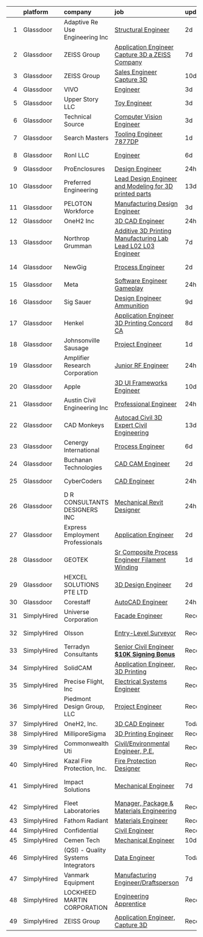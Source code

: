 

|    | platform    | company                             | job                                                                                                                                                                                                                                                                                                                                                                                                                                                                                                                                                                                                                                                                                                                                                                                                                                                                                                                                                                                                                                                                                                                                                                                                                                                                                                                                                                                                                                                              | update_time   | location                  |
|---:|:------------|:------------------------------------|:-----------------------------------------------------------------------------------------------------------------------------------------------------------------------------------------------------------------------------------------------------------------------------------------------------------------------------------------------------------------------------------------------------------------------------------------------------------------------------------------------------------------------------------------------------------------------------------------------------------------------------------------------------------------------------------------------------------------------------------------------------------------------------------------------------------------------------------------------------------------------------------------------------------------------------------------------------------------------------------------------------------------------------------------------------------------------------------------------------------------------------------------------------------------------------------------------------------------------------------------------------------------------------------------------------------------------------------------------------------------------------------------------------------------------------------------------------------------|:--------------|:--------------------------|
|  1 | Glassdoor   | Adaptive Re Use Engineering  Inc    | [Structural Engineer](https://www.glassdoor.com/partner/jobListing.htm?pos=112&ao=1110586&s=58&guid=00000182d900a832a1c5b60b1ea23390&src=GD_JOB_AD&t=SR&vt=w&ea=1&cs=1_c88fd5bd&cb=1661498075566&jobListingId=1008089325376&cpc=3FC978A59470AFF6&jrtk=3-0-1gbcg1a36kblr801-1gbcg1a3iitkl800-a3b370e831462e65--6NYlbfkN0BMlxr6kkowbAczAqK7OEl1khc1vz-CzSxhExeglRnzJMu3jBZBEAC1QU1lgjEiojy3GyTgVEuYeQhtx6oQtlRVd3DqKGy_r09C9QYr8PBIk_nJA4qC1grGHs2r2zUJOvZwYR4IDbEMldSz68-dZqWBACSwjePxT66rL3ePyybJLXxL7Xdn4__d1WNZednt2zxEOTxFCcgmuMbBePf58D4H9xrs1mcdfKd3SB0XvViu552MPN8kPbFMcom3FmrP58fPkOa2S04EhPV_6NlD165ho5_fgPVGHRP0yGRe0NPOvaPkmRWDLkMy7vKvfH1rdmKmFLgUsBdMND0mu5pYEcwV43CLsWPsY5ID8BcqHQgvdAx3LobQI2_MlhCkouOjBA2rPX7QJ4vUUE2ljBSpJF9whybclPaeKJnsnKLClsiRoQ5Jp7VGsAYx8ulIIecMYItVN0aT2K91bUVHlb-VGpfz4Oo8qh-XTv6U_6VCExz1inrtE3OBvhw5buNjFYPGVU9s7zypSviF_Q%3D%3D)                                                                                                                                                                                                                                                                                                                                                                                                                                                                                                                                                                                       | 2d            | Sacramento, CA            |
|  2 | Glassdoor   | ZEISS Group                         | [Application Engineer  Capture 3D  a ZEISS Company](https://www.glassdoor.com/partner/jobListing.htm?pos=117&ao=1110586&s=58&guid=00000182d900a832a1c5b60b1ea23390&src=GD_JOB_AD&t=SR&vt=w&cs=1_432bc464&cb=1661498075567&jobListingId=1008079122129&cpc=8795CF9063CD573D&jrtk=3-0-1gbcg1a36kblr801-1gbcg1a3iitkl800-ca43f4a9a4346213--6NYlbfkN0APGjrfuLgE7GmOqvlNb-vrbT_Hjdj5DhKxRQaYk8SXBnmOwZaoUr917AJKcF3O52t_TCJOSgFLRMDnOV_KOMGPUoTz6vhXW8FCmW0H5rwNqldcaiWMuRqiVdXAGlSpamJ7jFMIYLVL8nhW3ptFc7jpLeYFRqX_h0BCXdvqMobKbiA8vgfCp2PFcMkE2E-u_ZE1E3B9foWjcxosM3Kdl-up0uJKjWsxi2XphmgCDDlZkJq3WfP6fpEYMshBDRLqm4F2T8E1ybSxySsPkKFcGmAAi9o1CTo8WGTjocAcUIPUWdC_vKf2ZybNeDaFTf5Z-i1MIGhbAAGnFzk2Ch-Tpl7nPerdRhoqRRZ1cAiZqDrK7UPdaSf_Z4MK3B6YGZ5ND0d53o2VLTTQks6aA5vwfp7D3-2Osedm0l_nCfrjGgMzhtTO1IOPRtYdu_Wxy_McpOCUToNbdZ7L9iDilx7XwIb0kdhLlZ4t6Gn0mOXSr95M8R8c-BEdsJlMkuoMNmQ5nPfej2qEfrVRWQ299GvE6LOjstxoP7tJtW-BypnQGVZb2pjOkEtI5IIAWIRanzVHVFV8mM7GANVCgoyKygLj5cXsfcxKmQWff_ADdCXdxsr34iXcDAM0pAmC-Jui9YATjGX2P77ZI9Aa76rsEJ1MZ2GvWmDHl1h0fcpLNMg5g9MtAA%3D%3D)                                                                                                                                                                                                                                                                                                                                                                                              | 7d            | Washington State          |
|  3 | Glassdoor   | ZEISS Group                         | [Sales Engineer  Capture 3D](https://www.glassdoor.com/partner/jobListing.htm?pos=121&ao=1110586&s=58&guid=00000182d900a832a1c5b60b1ea23390&src=GD_JOB_AD&t=SR&vt=w&cs=1_a6530d46&cb=1661498075568&jobListingId=1008072225915&cpc=9908D8D4413DBB8A&jrtk=3-0-1gbcg1a36kblr801-1gbcg1a3iitkl800-779b7f099bff8094--6NYlbfkN0APGjrfuLgE7GmOqvlNb-vrbT_Hjdj5DhKxRQaYk8SXBnmOwZaoUr917AJKcF3O52uWrXQgTSbrQDq1KBEmknIRGWIISe7kk4P_2P3BNWOElEeReM4WbMI_AfjcfOvnrpX_QCCmVXh5iLkwprkLHYu9MPmjCrf0FwUkUD-w08VQ0ty6Uk8QSWN5Khs0fCV5gagY9yFCFOGRhodywgke70eL6wFiY1rEpwAcg7bDqOP3AtdpsSSe2LQyJd-cyLpX9iBlLu7uaTKgmNbR0V01v0gedtnDke2vQ9wGXRPVR54ihbeVM2Bx78c7ofl5CMdG7O5ASEdQ5CWjyIaGks0-kHd76HzSmO6CLShnqCDYlN1E6bPdkYVjK975BGMRNHTmQNfgXaWXQbpzuOo_3jkL4sr5G-hZxv05LnvYqAsj_8p4n1rmKEXBnk5dZMO7-IwiZwS_cOwWE2gwBdE23Jz6QZrUgdbWRJjIryjJcSzc15P1HhiXs356Z3CuHH5YX2FmypK_cHMJNE1hd6o1ogvjJQ2zmAktRYCRvPF98jV77LaSLD11COx3DLI6x89XaI4j4ph9ZBmxdf3AcxIwed2gqPj8pLbX4RyobPNPRWmKZKuyjmVey-FVm0n45CAKIuNocp5vBStQ0_Cb0A%3D%3D)                                                                                                                                                                                                                                                                                                                                                                                                                                                     | 10d           | Temple, TX                |
|  4 | Glassdoor   | VIVO                                | [Engineer](https://www.glassdoor.com/partner/jobListing.htm?pos=103&ao=1110586&s=58&guid=00000182d900a832a1c5b60b1ea23390&src=GD_JOB_AD&t=SR&vt=w&ea=1&cs=1_3389e1b8&cb=1661498075565&jobListingId=1008085911618&cpc=00235CAE78D32E23&jrtk=3-0-1gbcg1a36kblr801-1gbcg1a3iitkl800-c7215dc16cfc33e5--6NYlbfkN0AiZWmRzilFqfRcYw3xyS8GBX2FwNtIPeoIpj26BiedIJqXcI7CdyKFu_aW3hzxuzH8plzAzh3JSt0gIgh8zXT9ugxcx0vm90ELTspjkdJTRPJzMWlNt38iPs7M7u6RfBvK2qFSMCJ7GCHwTvKDaD4fMOcFjWN8pJYVKnGNWc3iH3rsxaJ9py6l7vwUUaqvjkhaKwy6zjZXV3zLLu04ezRvHPVZETGP_64wznpYSVHrjh-DqbfQXcFEoKNq3NVm5D6lGpWm5-Kt6VVo8F6PaAFV2ZyduRcCnEn-ztYiK-6m-RZKoAnmou5wJhuOzi1MecHs8NWHUFMyaUQ3z_er5DWmhP4Z02geZOGo1Ie2hD2bASEpwxrH1DSQUXnyNdc_JVpnLrCUN9yJl6Of8a0t8Ao26H-i58xAn5HGvdhfEaQMTDqGT9WT54nizXoaPf1Dtchb9tEoeO_XDc4mmEb2vNZhCbsM4yCeZiMaAO8LzKol58Prd35vVra_xPa6RArR9gBTC7MySFnpkQ%3D%3D)                                                                                                                                                                                                                                                                                                                                                                                                                                                                                                                                                                                                  | 3d            | Goodfield, IL             |
|  5 | Glassdoor   | Upper Story LLC                     | [Toy Engineer](https://www.glassdoor.com/partner/jobListing.htm?pos=104&ao=1110586&s=58&guid=00000182d900a832a1c5b60b1ea23390&src=GD_JOB_AD&t=SR&vt=w&ea=1&cs=1_d1675e89&cb=1661498075565&jobListingId=1008086430450&cpc=4977265379716ABD&jrtk=3-0-1gbcg1a36kblr801-1gbcg1a3iitkl800-8e9045b98a7d6afb--6NYlbfkN0DLWr0FuvwmpNY589ecXM0wpB-l41nBtAe9mv-PvJGiqY2XXdCE470s5oT471kra1F-IId2gStq8Ta3dXniIOWV8G08l8ifhpdDZ7yC8TGkrhfI1wTq7P50d34ad-YCvxhdS9RGyJBus14zR4NTzFJfBccDthpAVm-KkcFRqgtVrnho4i9k_wndR94p6TjUWUkXc_g4GcuwPWcunyXeISpY5N2clOoX8B-lnvRebL5yZFtthBVKV39HuI-8rub8YALWuKgCMDXdGXEm_b7j09qmgngGwtDCvw0VdREL9w8NnCojxYVeXuNW7-z8Z3oPD17tCLVsr5zkTufMcj_5tHYgpPODXbYWCpYaWlY5Ls_Ur1QAHB8svb_BhBQZc1Gp5G2FZEMQLOuLTKv35OGlfhxVoCxfmuO4vIXsGW6-N0BqHayUmkTHcvGosOXPU4XBXQnATKNTe5vGfAWIRInKvmy_z2kFZT6rXvPQ21gVuNkrmlXCqXs44wVP)                                                                                                                                                                                                                                                                                                                                                                                                                                                                                                                                                                                                                          | 3d            | Saint Paul, MN            |
|  6 | Glassdoor   | Technical Source                    | [Computer Vision Engineer](https://www.glassdoor.com/partner/jobListing.htm?pos=123&ao=1110586&s=58&guid=00000182d900a832a1c5b60b1ea23390&src=GD_JOB_AD&t=SR&vt=w&ea=1&cs=1_320f292b&cb=1661498075568&jobListingId=1008085833422&cpc=FAE5E775D180B2FB&jrtk=3-0-1gbcg1a36kblr801-1gbcg1a3iitkl800-91c8697f465271a4--6NYlbfkN0BVHAVbyk02xtdsekdlTrE-4sTi7dv4b3jkPrZBtDRpMmX6F-ebl-7PLX6xGoiR0jgKRJ5HX6zdy3Xj90GVRnpDwdExJdtvYxPohn4BtSrmMjP3lgVr-tNIqPkyteLcQc0LVDIrkbto_orHky_uKGNFjPucGDwXHJZVMptuR6BIIDw1qVaBbG9dGFX689U-B2aEpikmbQgc58kPLH8kzEjWwzrO7VBySOWQcCKatBhAz-TDE79IGuxmI-Q23nL8Mfz58lQW-eusnDhPKGpT2LwpWVQs0m_uj6Z4bkPC8oFw_wOFPxbGe2IfGm2uDnLqyYpRFEAWbS9v_2RoflyXCvEemJKK-xZ4K2y6cItqR1-w3DdU3ubLea13i6bXdGYOfm3F90siMRJ0PmAd1AqVeu7BF3xmuyPAukjfjfhVa7dO3FdoMgYVdc7y5w1m847_w24ik1xcMtwYDzedNhN79oI5MNI3SBZqvcfmabtzvEb4TURrJ5f8ZucLEoSjE2jZGgwqHDkCMn8d2Qsj7S4vzodt)                                                                                                                                                                                                                                                                                                                                                                                                                                                                                                                                                                              | 3d            | Remote                    |
|  7 | Glassdoor   | Search Masters                      | [Tooling Engineer   7877DP ](https://www.glassdoor.com/partner/jobListing.htm?pos=126&ao=1110586&s=58&guid=00000182d900a832a1c5b60b1ea23390&src=GD_JOB_AD&t=SR&vt=w&ea=1&cs=1_41c0840e&cb=1661498075568&jobListingId=1008091065203&cpc=451933188B21919D&jrtk=3-0-1gbcg1a36kblr801-1gbcg1a3iitkl800-4bf55a565583891a--6NYlbfkN0AvxHeaA6nspvrPOE47UTIj4kqjDkBvVqZQ2TNEXxHJW8fvLM2Fvp4zfDcuwTIG1s6K8Q22Zmbxx3UjS9hDok2vl45ea9-fIpOa0tIMYvKLn6YgVhIMfv2rfXjkvFfZGALYzNolP3IB6qv4L9iB4e0Qm1Idd_dXkJHVoGsO3CYW52KDd6hKjJ1F1eEtqcGfzOUK_COQlRQuGXXL3t2xmBDYHaHlHmSscAQeoV1brAO0NIcd2pmZ7lqgTClCbunYwBRW60oFpTF7i-dcDk_JbW10cu0VRikxic_ZaEtBqzO4OuJYPgITZjibfsfFvrt3Svvdv70oRqG1pmGEmxECmwy3kz5KCgWHFs8ZZU3QRsYF-8irv3G-KttxJs8G3uElWVK15TY4HyrwM-nIKtBJ8In2vmxOkN_dokPsLMFv2il2nB79vmYM2vVqNOIXRLFiAQVAknK6UP4wnAA9gx_vy18zGlOA7ajJCAnjfLYqsuoFMDlbkrvW_hYoftIwoh2TX_ksw6BHpDuOsHXwVRfKhx9s)                                                                                                                                                                                                                                                                                                                                                                                                                                                                                                                                                                            | 1d            | New London, CT            |
|  8 | Glassdoor   | RonI LLC                            | [Engineer](https://www.glassdoor.com/partner/jobListing.htm?pos=106&ao=1110586&s=58&guid=00000182d900a832a1c5b60b1ea23390&src=GD_JOB_AD&t=SR&vt=w&ea=1&cs=1_1945a5e8&cb=1661498075565&jobListingId=1008080991590&cpc=8A54A1F981347279&jrtk=3-0-1gbcg1a36kblr801-1gbcg1a3iitkl800-96e60685ad313a38--6NYlbfkN0Dx3r3E47sSe5bB3PIy1uzBZvlB7xy2NhfhZMlxQTsxrB8uLyVvmRNwv4kI9dSK_jZRhyuJ7zO9nU6pKMup8MAJILG03LWFVTb8SFHhzYN99eyfIQw7jgpgvbDVwg3EQdN23oTptbPzjSX_eHDiPJT94Yju8nnefmCubJ3nERH8IpIAoBe2GwyOvaDqtCgz5_T3HxRYi3sNmAVTPnYQmCn7J2QtCUj5TuRiJZNvuMDEm8se3cvWc1682fa-cZpWqbeewEmAOS9Izt5sTPrRMEjdsQZ79C3iNiFOlM5UG3U40c4EgWv9vck5vUP_enqVq1I6fFDwrVYxVpJuKd6IqJT8pPNjBFYJO-GcCH34-XYy9DXHyU-koOCUMuHa-H654ATIMyGJowUuB0JGTXLyh6_DVMWVmTjh6vupD-g5v74iWTYdjqq3JPselfHUQ5yVwp25bcqu3RlYqjjMoaxlv5t80SRWpvUYKaVFQDM3WYMhvwuUm-eL26Do)                                                                                                                                                                                                                                                                                                                                                                                                                                                                                                                                                                                                                              | 6d            | Charlotte, NC             |
|  9 | Glassdoor   | ProEnclosures                       | [Design Engineer](https://www.glassdoor.com/partner/jobListing.htm?pos=111&ao=1110586&s=58&guid=00000182d900a832a1c5b60b1ea23390&src=GD_JOB_AD&t=SR&vt=w&ea=1&cs=1_b4e9277d&cb=1661498075566&jobListingId=1008094083113&cpc=967BF0C4231BAF98&jrtk=3-0-1gbcg1a36kblr801-1gbcg1a3iitkl800-7e5de4819f7ed304--6NYlbfkN0CHpSnjIPxMtekS58WZl5Olhjo2iWL5RjE_Boe0ccr3FtkVqT9ttgfNGy_nVZ5cnEjW8AT48G7StvvCwVay11AUfSTSZxPfBVRLk9Bt1cJDEdCEdp9SKPTo8mIGL-mn8XWbAbUS3PIrZjh6swWuLIcgupLl_711ZJlTppCHXwFSS4S7s_WdQFHj2MIASpCdbJRg7u2P2doTT59hPhZaDxhzXt4hrMbRgP9OMpvD9zNrKefixhoS3ivskDgA2uKwY0goPZ3fsdK_rPIwcuObd0JTg1DP52E6KoAFicAFCLE1ye11zWu4HB91mxN-1J_4pEnY2OSofhKH9oLzmn95ZufJQPQ-ghC9fH2EHRFJoF784tVo6U77uYvkb6bRtvsee-lIsXjlOOleT11bGph1FacvsUpw8hNO4ar1AmMEMlLOTFZ6xkmjD8m2DRCVmpAJ90Now6ogXVs4X9W49MbErkxrwOkKcSiNLqEPfaXkpBe8t-Q_8NgVdKUgDM-H3iLS0lDUCfjieSoCAA%3D%3D)                                                                                                                                                                                                                                                                                                                                                                                                                                                                                                                                                                                           | 24h           | Milton, KY                |
| 10 | Glassdoor   | Preferred Engineering               | [Lead Design Engineer and Modeling for 3D printed parts](https://www.glassdoor.com/partner/jobListing.htm?pos=101&ao=1110586&s=58&guid=00000182d900a832a1c5b60b1ea23390&src=GD_JOB_AD&t=SR&vt=w&ea=1&cs=1_150b2106&cb=1661498075564&jobListingId=1008068856741&cpc=E60B6D5D22ACA95E&jrtk=3-0-1gbcg1a36kblr801-1gbcg1a3iitkl800-f329d242def1f53e--6NYlbfkN0D_KRozbKJx95I3LRYgbj09bqBDFeyQG4s8tCOB31p2DIWMu5M2INXiCTKHU_n_5P1PSkyFWjBR3vVVz2RA7MsxyicmVSl72WI87uglM6kDeRmMHKAKYGQdQgPNSYkGiqNtr6xll8WzyxsE1S9GrPtAnKoWNZoYgNSaauATkb9E_uVY5_yq4aX4aTjRKcqYRKSd7aai0ct8gBnvjQoYW9CfBKlkSBAV3hZmftVDAfq46n3eHl6qVhzuQngS3SY6iS7uTi2YeSMFjXup0rKOgKSG74xcx685dT4HCKUyZH0E95MHZWPgjE3_3ZnOQvlI7eQy1AO7jJswZ4L13cCwoRiVYJVE0YHXPHmQtg8dVDLrQ4YkIncyzTS1eDt8KWjsX2efwFiVxoKV49tLJlxqk03_uikSiIX3GKks9mMp5Cei4HQbE6oIjVNWaVMieSSqnApM98uO7H7eyOdUoxux0IFbEUN0tYqowTWE1N-WdTvyz3tseeLVXbeiz8fUt5X79pUvLZMmc0DdlhkhjKq4Ya4588ljxmEj5OkvZ82lQPOSAw%3D%3D)                                                                                                                                                                                                                                                                                                                                                                                                                                                                                                                    | 13d           | Rochester, MI             |
| 11 | Glassdoor   | PELOTON Workforce                   | [Manufacturing Design Engineer](https://www.glassdoor.com/partner/jobListing.htm?pos=129&ao=1110586&s=58&guid=00000182d900a832a1c5b60b1ea23390&src=GD_JOB_AD&t=SR&vt=w&ea=1&cs=1_4e82f74f&cb=1661498075569&jobListingId=1008086488886&cpc=9908D8D4413DBB8A&jrtk=3-0-1gbcg1a36kblr801-1gbcg1a3iitkl800-44756ac2ba2f6719--6NYlbfkN0AdWnja-Uld3Izm4tf4OsxXmmutLYzWN2M4ZUufofllIUhnZU5pbD8byS9Sil6BJM3c7joL5jPLTYpPeYylh6KDn2qXE8mG93_sBHF46sijgdzdIl6oD1oxi2SYkWgPBD46muWTfuFw4qKtQ3B42GJHn9wPSSAawmbGDq7n73XTYkoMsHSKp0E7P6bD8HGZud8Mpy3lxOEpsrSZM8R5eLczaTlZaHXhkAT8uL6jnAUQ29Ology_d6mFodLVIua8IMiApqOzMqh4LUrnOvmSp19F8ebshZKfahs1wotpqEPBvp2PAwnX4RSZyQhjtzhamwW6aqFAB0vxGuEj_Ps2wPDaBYsId6UtjC6a_4B5i-xZgO8k7nfWUCfdFIVFqnfZCSb8hW4rD1RObmSTKsEoBzAhKiu1AHIbVu2gSig67raMOYmZaUTisYpI9e8F5NQ4E065Z9QXPJnV0ZvrlHvD_bFiP2oCozePSczSpEY1o6GmDB6nS4yPnFOglUe6HLa1fMQ%3D)                                                                                                                                                                                                                                                                                                                                                                                                                                                                                                                                                                                           | 3d            | Batavia, IL               |
| 12 | Glassdoor   | OneH2  Inc                          | [3D CAD Engineer](https://www.glassdoor.com/partner/jobListing.htm?pos=105&ao=1110586&s=58&guid=00000182d900a832a1c5b60b1ea23390&src=GD_JOB_AD&t=SR&vt=w&ea=1&cs=1_e893397c&cb=1661498075565&jobListingId=1008093611338&cpc=92BEE8AC7E71C1CB&jrtk=3-0-1gbcg1a36kblr801-1gbcg1a3iitkl800-1275555a5fef7bc9--6NYlbfkN0DSfZl1X0QK-zmVq67bCieVP4XLrROAZV9Y8StZtsmr1Mc3bAiqraA_ldTzds6P24ZQMv8YZ873Cj60ylEZXKJCNMowpxrsGYtcfuMzlbcWiZb6pvuLiP31Q58g4G5ge2hnXcWLFTQ7i9KJ0fr4LOpkw87AutV0Ss-x_U3PZEVNkqiSj43pK3AkKLQKADCI5NmaciR72ukJV70p9yYwFWr2ucq9DeshNUVABKlvn68Hu_DKXiBqM8uJvNrcnCYrfSZpjwo2r9sZCye-pLBLXUQW-ffjWCcDCrKLruPCclM7f9WefhJa-hXF6xO9opWiYQGu01ekQLVvHVVWOYxZBSOzyYgGUxXvLqq5jRNQCXQOrt8FG-Aqi2ea6o9cMrTncCazE-ymDcpz0ZNtV0MkayEb5uTIY1kyrfQcVOpFgsDfroy_B5RLfc_twwwffI-iaK5ch8r05PJFnXTUx7zB8t_NVLi_XVULJWNbGG7tkI-zFo7aoE9FjvdU9i3Xe16ChDv9AY5Mbtu_Hy-okDle77sRY2fp8EBY9L1j9N-0RSCM_4JFn_zUNBJy)                                                                                                                                                                                                                                                                                                                                                                                                                                                                                                                                                       | 24h           | Hickory, NC               |
| 13 | Glassdoor   | Northrop Grumman                    | [Additive 3D Printing Manufacturing Lab Lead  L02 L03 Engineer ](https://www.glassdoor.com/partner/jobListing.htm?pos=115&ao=1110586&s=58&guid=00000182d900a832a1c5b60b1ea23390&src=GD_JOB_AD&t=SR&vt=w&cs=1_0eac1823&cb=1661498075567&jobListingId=1008079926691&cpc=22ABB673398E21F3&jrtk=3-0-1gbcg1a36kblr801-1gbcg1a3iitkl800-42982d2fc113c106--6NYlbfkN0DPf8Tf_oakpB62WadId2dzQiWExtALTi0lpCM--zHBL1trAzPQuAwgyDf_-NiZch2t_oWWY9Ed_Bry8y5RZ6gu9VSXI_3awp8FF37zAMXbR4sWEY9NxQWj2br2LdfyGu0pR5kwipfNiwVNyDl-RJKYd9CKM7BO9KdmWCKAfybs8ifQF6F7sk9Gs5RLRNdGPeSQTLRfQGbZjYfGYQ74b36ojqQk6QwfcolflBUxJ-sI0U6LuipdkcdB1-N4fCUtFWPSWdDKU9ldnD5xjVpQvu0EvUKvt6nO8yqjBLMkaMrrZChAXxjTN0Q9C1GYD_XV_1EQfmD3BYmXac1V92uNhqXPPxnv2ORHhXyJB5xo6sTyQRFNsNPM8QkuDUrKZzYSw1uwEA5MFbPO6VvL-YthNzZfG3Ie9IEb0Xdj-djc_0R_2b8Hnmuwjt2PgqEDIzSY4293PaeB-75NIfupKuEdoAxaUpYErou1zJWHZ_aIOSG4Btl87RZuycq1CahW5XE9UOUqgwHMTf7ZXvpSVUhcU_66F1UZ6IMSjh8RtJ6MGyRqhP6rIXpK95NEbM_HgjP189gtvsyJq0CNSxDAGCR0Dxn6lRH_wjBQjpennYqwXASVps2uMTL5B1b9nZqccOpXHp1Cr7v4eR0cFLWJizlDICxKrss9Vn-QR1rZ6IyX23GPnXCxGqMvF9WdflY-XVe5h-fvOskr6piW0rPxFmy3DQDUmB_CORRjt8Gubfq9tyu_4AJQBT1N90yD3b7sTDxtlrFVebnGyUH0l9iMOV48n81U_jCDZwgTseXIBeIgOWn3A46dhuxnMKCmXokcUmX3eRSqhx7nvZkrb3H-6zrOnS8PwZRx8yHKnzRmbz7bZoBNlnWuI1e7s4Ckq_Tar1hYSbnfyg541cKcbuWNPs4nxWYmyVuXlqapTMAPtqH12fIUWQ%3D%3D)                                                                                                                 | 7d            | Clearfield, UT            |
| 14 | Glassdoor   | NewGig                              | [Process Engineer](https://www.glassdoor.com/partner/jobListing.htm?pos=127&ao=1110586&s=58&guid=00000182d900a832a1c5b60b1ea23390&src=GD_JOB_AD&t=SR&vt=w&ea=1&cs=1_15c984e5&cb=1661498075568&jobListingId=1008088695133&cpc=3BA4CE39D5B5DEF5&jrtk=3-0-1gbcg1a36kblr801-1gbcg1a3iitkl800-94d3d823d1e70256--6NYlbfkN0DMRWx3dxQwEUy80STP2pDlM0S_bnaKySzJTmtENEPEW3GrnwDjkmeNwP_gM4-BL2FJkvmhQySplD2WudH-e5Gnba0E6uky_fqCL_fi-evBmxZVo42ihuy7cKX_hyaW1NLIh8T4Ghg9eCBux1A162TJ_C0977QZmGSTTACsFmMrVJBIpR9OyatsT0JUvM7CiGpNUglqWCL9wn6A7I5YyMKSrD5RKa9iSKRDG3aspNhdyqPY8GIdR6wKDYWKqyhgNZkwbGmYwyN626V_jkCfndSlco_hl70RP7xe1ETGirbBLPcCA6W0FaXJrIgHYczZzPZ8uehzHjjXRz194C8kJHGjO0ERtlwbdBVz30Pq8nZkC0PxAq_B3tHGBvzMAMBGquerdUK5zke9_9N6Psrun1iiIDGzwH8DeQEbOgGOc8ryd2EQB9Sy_5CKVgJvj1V5rL5gHMRS2ZpqitekpSDBjY9CPynZa-DDiJzutR8doPpbDOCtplydHP1Uw2GbgBImySqAnXsoi_A6skr3eDA-bXEy84EMAXeU9twRko6eE7UgSMaTlGkCTFUfdYdcpN-yEBIvjNyaCriYgT5g8iEI1IKFG6Qh4uotJ8iMRlELeGiQCRND42WT8QqhoyICnL5-8cnUSzA9pfsrho3DOnf0aRMpaSe2feejP1LE21GjQ9wljVJLsG2f33VxOSXhCKjyFFyfHK56nnX4p-AXSAg0oS9ykm8KhD7JR-k6Tp87-Uyu1cv_AxlKxLGb)                                                                                                                                                                                                                                                                                                                                                      | 2d            | Barrington, NH            |
| 15 | Glassdoor   | Meta                                | [Software Engineer   Gameplay](https://www.glassdoor.com/partner/jobListing.htm?pos=110&ao=1110586&s=58&guid=00000182d900a832a1c5b60b1ea23390&src=GD_JOB_AD&t=SR&vt=w&cs=1_44280353&cb=1661498075566&jobListingId=1008095385393&cpc=0C139D4CAD5A6DB2&jrtk=3-0-1gbcg1a36kblr801-1gbcg1a3iitkl800-1115842a580d9619--6NYlbfkN0DYl4UJW4r1Vl7FEn6T9F-rD9lpC-0oMJVSiWjK_MGUd8e8cHXcpv6KPyjLHZEfqkUAZZDs191ixJ2XndiPgccJJVvLSJPqIGY53f5-bd-gMciHA78a7SmrvXMY0gKdiODKNYuKWSAHhB_S-H3w0YEOGwYVCpF7Y2f4JnNZHJP5tQcYTBT7-ShcuP2ENY1z56F9cWm5G8LFv8JbZS4jJjG9zRg17hsSnFHPRnG8fS9wmHdqAor-k-a4GctOkIuFCu7EqAOeAtU5NS2ElXj6fV5ambWkgHw2ghMfQbnYnrFDghrPZV3-aAtfz0ZrGewLT4B-jPoebKQuhAN1PezT5goDXHMwYejFWNsEz5oRJ7Q05IMcwfOluhob2x_IpCcY5vRwu5B5mYfXATNL9wWYDiOJAKFP0n0fUevgFiq7Awb-_GNb8G2D3YoeN0sDu_HaXB00Tlywe_ZpeuaqYMf_UYzJvnl0dcwY6nbSpurnMXHICCO07P1TLyTaSjCUoHpfSYo9EVGj2XveQkb4yokU4-lZKt1nm6Zdf4elGb_G8lHxiM1OdDh3MeiSq5RpNZTHuWMHNc3PZgL-AWVBsnZ6EwwzVkMtBbHDwk0XGkKx0NA8fHhPfbZ7F3ZpkL1TzJDPc5et7bSQgDucMFDQt3Q-lx4XN43isSoY45Yqa2wlrS9Ycv9IPNJuNdMMVjdfddxdqEaF6u0MQL7iFcfCDWqwuK7KQi-R7mnbPCRIz4mv1MGNqRf9e-mojjEe7CsR40A7UGeBQv9ttMLPz2vLiNMMuRtqGGDMiJ0-gDgpgAN4bwMVedHmlg3bOxnhiZitaguruYabp4PxT-S4R8k2IgWWPtTEIVWucTkJtZaay5picKnnT0JVe-Bkdyro249vHkaHpVh5mBIenTwRa9ZEQTrlBx2cssc-2UuKOKpkZFAs7AzokYhucroegk2f1mnwL8HBBchI6wxHm8ODtxLQIRVpOmGqUWP0chFSmqPMYNnapuITEKCRxLFMRIAtmS4KPJkelH7p7_p-0NixHaOFgDB4_0ccCYrB_cqoJSnYczriaFdIjYmXxohtPDWfeziQynq5v7w%3D) | 24h           | Remote                    |
| 16 | Glassdoor   | Sig Sauer                           | [Design Engineer  Ammunition](https://www.glassdoor.com/partner/jobListing.htm?pos=119&ao=1110586&s=58&guid=00000182d900a832a1c5b60b1ea23390&src=GD_JOB_AD&t=SR&vt=w&cs=1_e4ab6cd1&cb=1661498075567&jobListingId=1008073634313&cpc=0C139D4CAD5A6DB2&jrtk=3-0-1gbcg1a36kblr801-1gbcg1a3iitkl800-0ab23cd7003df475--6NYlbfkN0CghpeLWuTRdoGXIEVjoQqORaEeGKNEl0CvB1mQcnQv4u3LEQVAcOvem5VFoPyvuLBjdVyKOHAcDTes2Kar9iRr3JCb_gsErKJOmMBPgkAVRAL3f-OspaKEfWx52cdic_0ieE-6GDxbw_4L7k2jjzmFlOX1JUslEKxfJiVFsnXqQxGdm14qQW-AogDTQwmCVF6oQTsU6GFF7lUIwm_ibHYbpLCIepBMUQRdZSdzuRnecAj_UcBkv_VpONUa6w0DS5L8fF4tYZHc5qhdgDXfqoN433ulIc0CR1nn9X3YeBMwKGhu0lHIVeWEGyFTncfyxMOJHI50mOjd--OAA8dyXxpzpooe5m3GJU3B4OWcSDRkTggbxEI_A3oUyL-ubGr5eha4yXGgojnTFIL5x0VxoA8me5ZsEhsPTUJ5NfNV5XlNHHuDnMnbcHZjFzwNppt28ZFqxvIanCvHtpXTeiLF6zF6pEk1KiBVWtvVFKs07iDouoCWof9J988HGM94V7xgC-h_1ctqxtSAdk3kWA9HGBK-F7ZjTRRzd1fzHrK7JpkHtg%3D%3D)                                                                                                                                                                                                                                                                                                                                                                                                                                                                                                                                                    | 9d            | Jacksonville, AR          |
| 17 | Glassdoor   | Henkel                              | [Application Engineer 3D Printing   Concord  CA](https://www.glassdoor.com/partner/jobListing.htm?pos=118&ao=1110586&s=58&guid=00000182d900a832a1c5b60b1ea23390&src=GD_JOB_AD&t=SR&vt=w&cs=1_6deb0f15&cb=1661498075567&jobListingId=1008076626594&cpc=AC285F3A3ECA6BB0&jrtk=3-0-1gbcg1a36kblr801-1gbcg1a3iitkl800-c3139c9f5ee97833--6NYlbfkN0Bnb2JtfZ4AEsMA1Pu2i33F7qA_ifajj7vsPj00nFwV5oJ5S38d4YJev97vL1XpAk6DBjTRsuzjdRRJG-BVsiJP9eHeDfx9zucK1b58C0cnFWL-90Lr1c5XKJc33GYfnUz3vafLYHGGf3kojZK5Y3bCsuvAyU6VDYSeT-jdgZJvp_qaLkyl9-U5W5nCfjN2OoIyQo-F8n7iQdRxrkXJjYCXHjCdTX2MpxIndg-YDSMI3QQ9OxdHS6blDkyUWmrBgC8n2VbLcKVm6G9zSGzE69Xd0qo42jGyg-8giomdRk2itzDEbQNnJ46Ge7gwjcKog25soA4MwkG75vrLSsGaBzE8xpOf_QLSKFuA1avq8JUxmMXWpzJT8aGIeVDaA2z85t7xG94pRvcPtmDToAOWfqOX_SEALhdU_CNSoFITDWC354dr5TSIZY0Td71mCNJJ_pPdlZFvzQgN3iK-JwzSkB5dCn8S5oaS9SQF1QYjl7PtP8IILBvWicWfTTmkMBZOwUVYRheoxe1D0ixRUZb6MWjvRng5Iu140K0%3D)                                                                                                                                                                                                                                                                                                                                                                                                                                                                                                                                               | 8d            | Concord, CA               |
| 18 | Glassdoor   | Johnsonville Sausage                | [Project Engineer](https://www.glassdoor.com/partner/jobListing.htm?pos=113&ao=1110586&s=58&guid=00000182d900a832a1c5b60b1ea23390&src=GD_JOB_AD&t=SR&vt=w&cs=1_456a28e1&cb=1661498075566&jobListingId=1008092529326&cpc=BA2480082EBCBD2C&jrtk=3-0-1gbcg1a36kblr801-1gbcg1a3iitkl800-46f12249afe9fa56--6NYlbfkN0DHfvXSpugZcGaPON_cuWqikYQBQ6dkA9lVZ7nbkQjeWWpanrPr89FoMq2twFhLSwWoPdcWjNwOqfFPHAHLwl9BTMO7G5ZJ0c6cmQapr3E27z7KDUrZC0xK9u-5E1C6mH4zjVqxvUcBv4wrzvOhiMPmydyCYEcoeyVrhp7BKQqKH_F0JuI0JeLbsyM8npB7JQ5lNWhilXlJ5PblWmd_BayF47QIujcd4jMXbzyHhITLY-MYxX5IZqPz2gxX1A4njmtTmj6nE8alhG4vvgcKbzFs4vph8xRImuqCtbG92MyfGiqiqAUnrhcwseqck2Velhhp26WxT0OJ_cd-Kmi9Kbyot3b50EEI8KmecbCVjAbUekZ7XtEe6aHO9kXVDKBWtSpkWbK1cLBUQmaAPsEm3vjlmBH9_gkVEe9F6rTmzvmmFS_I-3DTsryVkgdiAf1CP0t48c4YBXBpkUrT3RkfvSLPugSOCxcjh6MtzQEucLy99R0tN-vj3EPjHLsP6kj9kBHIiXVeh5dVO3Ni10zkHHtcK5hUaxc3IWO5gBuO41cVhm55Dz3wX6JP7rjH7Uv30fFq-rHWVwx053eVezQo5eu50LA-l7yNuQMwz9nqrj3o20K7FSp9X5xHjqg-vmHcTTwmisEy_Xs3zMANnV5fGhRh2NCGIxwri30%3D)                                                                                                                                                                                                                                                                                                                                                                                                                                             | 1d            | Sheboygan Falls, WI       |
| 19 | Glassdoor   | Amplifier Research Corporation      | [Junior RF Engineer](https://www.glassdoor.com/partner/jobListing.htm?pos=107&ao=1110586&s=58&guid=00000182d900a832a1c5b60b1ea23390&src=GD_JOB_AD&t=SR&vt=w&ea=1&cs=1_ade41f47&cb=1661498075566&jobListingId=1008094054765&cpc=1926746423AECDED&jrtk=3-0-1gbcg1a36kblr801-1gbcg1a3iitkl800-0de324cacc9247ea--6NYlbfkN0BhwSWBzNnK6FAQfCqOlvcAZCXqQpIiQyC0tToH9knyLWGk1Yp_KLOJ8cDuPYe_y2yzcTbe_DgCGGwaOUG1WB-tA1hzjBOwbaxAFucRWj2DQ1Rw0jLNJQ-Wdw0lWEnDlaHTVW4f5mJBa72H9ai0WaXgShwJy7mzr35Kmqcd1fgIJeP9tlUWiRFgFg5sE_4WK9boaJa5MKbhSnRFwgAWnmYfMV2ez7d8RwKZ2IIYpRGVcWhTvCL_S38PNXWlS0tPSX85G8NZBliD8Tz0fVXtsYgIInJ-v061tqIdOXHe225SHD42cL-u065yhLNuIF5q8OfbMZTAHLWtc8bWdbEUgfmPWtDRkPd591tcwYEVxb8rdtj3FhDB3X01pLjufJgev-uAg1nS6NM_fsXc7oLx5T2YUcthHcpZ6BvTcH-bonYocnXmdGKaCPId_oQOvcbez50j-STmhpjcVufyrvXck13ohV8s-di6sXhF9J4NiAFlT4KvdQ0UMq2iMCjcgIX9CeTUlql9XkuJHQ%3D%3D)                                                                                                                                                                                                                                                                                                                                                                                                                                                                                                                                                                                        | 24h           | Souderton, PA             |
| 20 | Glassdoor   | Apple                               | [3D UI Frameworks Engineer](https://www.glassdoor.com/partner/jobListing.htm?pos=120&ao=1110586&s=58&guid=00000182d900a832a1c5b60b1ea23390&src=GD_JOB_AD&t=SR&vt=w&cs=1_998fcad4&cb=1661498075568&jobListingId=1008072872977&cpc=AC285F3A3ECA6BB0&jrtk=3-0-1gbcg1a36kblr801-1gbcg1a3iitkl800-49a0a698294376d1--6NYlbfkN0BvKrLyj5gPmtZO9T8euul8TCxuuKNOtzRJOomxnwSEodTz2Bc-sPZlbtkML8D-m4pzgMpahLgxDqPQp9W4kLJToXoDTWfsXG3kYYdBYf4dNUL-7d4N0br_u64IwiEd24PJmMi-fDZwHuAfRIl4MrYq1sWWPZEfohc1M4lIFvC65ymptIJmX28oXg35qR0kh6FXPwJOp2adGPM1yyu0UwU2PUKWfjn_aHecdRQgDhgrippIRluEW3_b_rGXqMbPlKCTaTrpnniQGn3rkDoCi-OE8ugRGGPEp3w8L6kklaJCvPmmPkRO_7kaO_le5BK7XKVBjJRYfNu0ho8Z16GNdi8JjM2J_A8H-NjmUwiu424ufMTAl0MMwIrQuoHQLL9t6ai4McRaqbeIL_N4n8K3eL3zIP1AJQcT11qwv5SyzjgfTI3ZLyOZsoXiEHZcsk4xg41M4vCzTkYfXqbDkvCk4nzuZHkYBOIuvCJEiasW84rk1ouBA5RMYz_EOSbgDI5YpVa-6Jo5G_swb5Inw9mSJ2vr-L0Anta0p6EZhKfDV2O2y52eBYrNR3YauACwWsjuEvfW2eBf6eyHnhNecfQLYWQ37Lhs4gzZcysGAWZ74q0PuX3QvaCuRenad3SSfCxr58rOLg2GQTzTwF46nhVF7SiBgpEa9aee1n6aJC0sDey59LNQGk30dgnTwcNTaKqgn4xKyJ2drA00u8cVLq_ZuKqTIqtcr1F8gc8buZuJx8SKeEa4SWE2MEXhm5hsQmLBZ-bfhdRcw4FuAnzCImZFYlYYyLOaEdkxk-4qTgv3g3szKwZLIPcUexW7k2j-JFS39gC48YPx7op1Uun13V-Yi0VbpVHBmx_PmkG5vyJRPOa4xhGpF5vEHW4dv8k4ZWiZpVXkb9yefnr_8A8gJrlicoki64VsSArblFtXvvvjicpo6elNCHcbEN-eY_Em7SlgReF8cGfq9pm87A%3D%3D)                                                                                                                      | 10d           | Boulder, CO               |
| 21 | Glassdoor   | Austin Civil Engineering Inc        | [Professional Engineer](https://www.glassdoor.com/partner/jobListing.htm?pos=114&ao=1110586&s=58&guid=00000182d900a832a1c5b60b1ea23390&src=GD_JOB_AD&t=SR&vt=w&ea=1&cs=1_c2a2462a&cb=1661498075567&jobListingId=1008093876418&cpc=AA718BBA0476CE1A&jrtk=3-0-1gbcg1a36kblr801-1gbcg1a3iitkl800-1735540d0e5a8ae3--6NYlbfkN0DtrjArchRrOG3MPAsIge3pQos0UBReIAwJsa4Z1mw4JHkB0O6mkywe-XBiOhh__eWlF5TBjHM6U4RivpnKqubj1i2h-GQe0E92b95Xg6liSlC6S_FBMSx_L-P9Kul4o6lWlRwdDFQep_j3axfTbGpQkufoY0aHap-SUTpBlPUshRIvLF8geUGSH41zb6-veO26EAf2nCLCH-PTIPgGhlxWOC2GkjbHt0oGb7tRUEew014Z8jPbdXRe8kbpHl4O6jdd3-sdwZsEK_RHznS9nRbHkJdfSW7WggkYmfY9I2vQXjqkxmwtAW---5nr2SzBbFB6eOBIquxwaGBvkIhGFDf5elTAn_cmps9AEyB6pQ70sEwBa-AzLQyGVxg9BbI3B5z-_4e36vEm0SXijFjqPdC2ZtK0YWlp8v4hjXDi0cN4swkF4iIPQ9d-iltFkKkUWDktVUWNzCsK0jWGrSeqWpkns_k7cj7kRPxqioZxa5o-SBODmlhciA15YDWjLjON03o%3D)                                                                                                                                                                                                                                                                                                                                                                                                                                                                                                                                                                                                   | 24h           | Austin, TX                |
| 22 | Glassdoor   | CAD Monkeys                         | [Autocad Civil 3D Expert  Civil Engineering ](https://www.glassdoor.com/partner/jobListing.htm?pos=109&ao=1110586&s=58&guid=00000182d900a832a1c5b60b1ea23390&src=GD_JOB_AD&t=SR&vt=w&ea=1&cs=1_51904a64&cb=1661498075566&jobListingId=1008069045974&cpc=26137B373B4A29F6&jrtk=3-0-1gbcg1a36kblr801-1gbcg1a3iitkl800-b4a82c795ccbec54--6NYlbfkN0Dx3r3E47sSe5bB3PIy1uzBZvlB7xy2NhfhZMlxQTsxrHvJuYZkuOAO2hpb8H7QrMiiCKMzJlVQQs3JrsrQ6mkTdwu_11Wtpxu-SIsRtXc4ogqPGDtn05fJA7O6rt5fcRbsQtvlRUldxI09E9f56h5nAEFeWFxRZAU0LxTDJzNdPLsBX_WJGkytSuhpn09cvHq93Sk3S4EnnTclqpeSsorqKfCryeJ1gvL28Xjm6m-Giffraj3cr8os1LUMRZ8gOapMUSeeXptZPuYY2Coh6zcxkRP8yl5LtAicGhuv4fLxOiDLJVrPB_6newHyOYfTguh0nv8Trpnu8mOu72NVem_QLtK822ygf_vhVfJRu5Wf57H79I1tG7FTQ-Il8czDywg9dNMgy87LK9kwP1j_d5WBNydQwmrI-SdQ4vBrHG8ROnUCb0YDMUG6GwtPuQHZWi5i8SPmafk--4c9-CzskhndQan2SA_IJvTNkd3c2HeZTHCs3km1JTh19_0lrYPDFMXEO3iOmmPicNEGVeFdEaOveFvJd19JHAk%3D)                                                                                                                                                                                                                                                                                                                                                                                                                                                                                                                                             | 13d           | Remote                    |
| 23 | Glassdoor   | Cenergy International               | [Process Engineer](https://www.glassdoor.com/partner/jobListing.htm?pos=128&ao=1110586&s=58&guid=00000182d900a832a1c5b60b1ea23390&src=GD_JOB_AD&t=SR&vt=w&ea=1&cs=1_3b1e6c54&cb=1661498075569&jobListingId=1008081460129&cpc=9908D8D4413DBB8A&jrtk=3-0-1gbcg1a36kblr801-1gbcg1a3iitkl800-53b9fffd884e19f3--6NYlbfkN0ATmQl8QC8MsPSUYtg6QcSsrNiCenr3UAJ1SEX3NO47gT5gau_sl1UzcgxpZ484uFioh7xDnBGUgWhkYFNfUq1Zl5ztOda41XG_pa5rOVR1RRvGGymUqqWsqp45OknLbEWaf_8NyhPH-71mcWklqwCxgK80OqkDzCmg-H2Rqcw94IA4RQbC7x8keYzwQI7nWZx69FKQhr8wjpdI7LE1w7NsI0KqKwQYeEU1BPsr6iUX9l8uOzo1pdRbRZ59QL_NDLj7F0C2Xh8fu6VTQwchkW_WUjx_BaM1JSfxYR8ktnZvgfooB1S1mrGkq_rjc492n5N7fpWXsUs_ENhfw0kgKU3DUz_ZRYsUc8GGvxc54svZdR_jHe9sm_TLg56NQV8t4uRLLXmRgS6LQNfV3VoFtJ6CnhI_Uyb179d14y4keHzwruD7oeLe3H7Z6B1qZCOo2i8rf8m4DuOoMsA74k2aHmVGDbVOgy0FKiZKZAOUnkO-GfrCtQJ_g_DKtCwz8yUY8YM%3D)                                                                                                                                                                                                                                                                                                                                                                                                                                                                                                                                                                                                        | 6d            | Norco, LA                 |
| 24 | Glassdoor   | Buchanan Technologies               | [CAD CAM Engineer](https://www.glassdoor.com/partner/jobListing.htm?pos=108&ao=1110586&s=58&guid=00000182d900a832a1c5b60b1ea23390&src=GD_JOB_AD&t=SR&vt=w&ea=1&cs=1_4b1c97f4&cb=1661498075566&jobListingId=1008089209660&cpc=4599430C66E07990&jrtk=3-0-1gbcg1a36kblr801-1gbcg1a3iitkl800-0efe592fd129ca55--6NYlbfkN0BTlVOecmu7vzuMx0kgVGlE9ftidFsEsAB-wXc2EdpXUS113AGz_NhFMUNbkMdbpBFhImAJ3aPEu4ws7yHnk9mJ_Y3XjvDPEpfEKfK1XAlhuy9hudq84yXwscPD5UFqH-l8jAwfH0mb_v-xLvAf8vgUabE5WI99C1DjMdTDPzCZJUlItVknJtvRy6uX7wA32Jm-ns0JzcQpgHE7leQ3ecRqGNXIVDT59X-gEI3lT12ADRFWMUl1_aw7GKo2Cl0GUQTi1Y5I-30SCTMpyfiMsGyNVTRiMAelo6r7gnX5ItLaXwkpxC49altX_SXSXxoipE0mrycNqCAHs2zH26J4kkck6Y4XWGMinqmAHObwiQLyaw-T9RYP1ooQRHC-CVAFAiuvflZsS6ACJ3eYIGSrdUiUE4es92CIrXElgv1fFFNDrzmzmohu1rp3f02YoBrDD9HNdtJf797CxAaXbhIufr8hPQIjQRP5Hn6kLOe5xHrLsbt-DcTcchgK-Fnlv62aAf0%3D)                                                                                                                                                                                                                                                                                                                                                                                                                                                                                                                                                                                                        | 2d            | Hurst, TX                 |
| 25 | Glassdoor   | CyberCoders                         | [CAD Engineer](https://www.glassdoor.com/partner/jobListing.htm?pos=124&ao=1110586&s=58&guid=00000182d900a832a1c5b60b1ea23390&src=GD_JOB_AD&t=SR&vt=w&ea=1&cs=1_ed77143d&cb=1661498075568&jobListingId=1008095420404&cpc=654405A9B1E0A9F5&jrtk=3-0-1gbcg1a36kblr801-1gbcg1a3iitkl800-b6669aa06983a3b3--6NYlbfkN0CpFJQzrgRR8WqXWK1qKKEqALWJw739KlKqr2H-MSI4eoBlI4EFrmor2FYZMP3muM37ywqyEkthHQk0yzadYTvj0tx8zpOtfsTOFoL3RN83swGqBpBMaK60nurw1MBrJRTCbJiMiHUfToORgz17lmqrZBTcO6NjYAgQyikHrpl6NZJGP8pzyo4-2SJuFMTiRagczBWXdFWuHJxsBqxuZYotX9Ikx7djDO52f2JaXpimWvsfEX2blIoho-2nVN344cQHBzvP9L_4ddayUtyrDtY3m-K1RbkxIWTRVyRJ_STc_8gUUY6NcEn4Mh4pqUN_zIVShGgVcmqzTvZt31WjlretPAYIXJ-NwCn2kWLUhjduowD5hqGMC5tG2A8oUxlnp9smn_cE8iAFhFS6R4jf-2ytVVXtOadAVegm_YjgAqeq5qYw3w7q7XRieMBVyyNohUZsJ9jOlLRuUsRwl1BEj4NZfQY8Y2O7gda949y7RVHcK2gqQR3wtTmzQuzCUsXlki2REP8WvKSDMs9pVrHEwi9pwsHI1xY2i1E1f6_rvxQd5ZWBvoZcy9ICic1UL9EBLDEpoOVQecN1IEyHqSew5T_7DdLZDHSJahEkg93LMRZnBiyo3Xx2umckZxsSxLAGLmE8ZfAeH-q_A48Np501Z4QI7zn1jgZRgfJ9EzGMF5hYrmWNXVHOcLy3v_1r6p_gXQBmUYaazvKZC_C_dDEQaRCjwTFkBOF8Q1rsfjaOhMyImWtsZwjWWC1JFsu99hWe1HU8Ia3G-ys9DSWXbSPgKlwPzcNM6F7wLTZE_-kzTB4zewSYYiJmjm1SUH8FBRrCe0o4Dqmxwccr4p7RRSEe1MTr_7NigHX583-OBTc7zxZJSaIxdpDzYNwJQwj1Pabc5Ms6KGyaY_8Cy6ga7jWdd2AJSnluGCWPpEmWgf2LMqmx9XKIPLAfOYAq_YfekKLAMy3p3SSkiYIbOF_nj4d3rgiY6PPlXlFGGbJnmL2ONu8TwZR0zzNfjCVzxuOZDwaXI7ROhEhbWlXrUg%3D%3D)                                                              | 24h           | Bakersfield, CA           |
| 26 | Glassdoor   | D R CONSULTANTS   DESIGNERS  INC    | [Mechanical Revit Designer](https://www.glassdoor.com/partner/jobListing.htm?pos=116&ao=1110586&s=58&guid=00000182d900a832a1c5b60b1ea23390&src=GD_JOB_AD&t=SR&vt=w&ea=1&cs=1_75830de5&cb=1661498075567&jobListingId=1008094652720&cpc=F0881FB4B112A732&jrtk=3-0-1gbcg1a36kblr801-1gbcg1a3iitkl800-a08244db807fb547--6NYlbfkN0DLWr0FuvwmpNY589ecXM0wpB-l41nBtAe9mv-PvJGiqUfomWdY02Jy8koIFG_SPYuXFNzfO0cUQl42csGLNAfDrVZLa1GGYpBJfqFIhTkQFGdeOOpXPO5tOOmFkIkNxytkA9Q5bK0PpBZUMZaZ4DiR-MIkqSFcJ_mURePqDzxgW3WeWkofSBtPBPOSGuKzrZUy0BhKcckraT0wF0OreBqUo4vqmma8iNPMBEJgF2ikGphij6VQUvJYPUDXNscuvYDlIMA4FMNhlM86ImnHGckNXuLC3asq24negAU99KYsL7iV-AVobn-W1zffGL_CA5FyufLkOEn27ZRaVhp7Q7b6OM_J2PVlZL2xBowEmCmGE83SGUVT9d7WuaREH6udLYNEFIdEOKA3DR7eYFotPFrhkT-KHzI-PIi186P1bRkcLWtjI3-ql4ml4vERbCZCZtL_-S3f-KxGL3uj3zH29--wHHYFRrb-GSWTTJxnpgnu4iTM7Uvpd9wpCJ7i8YVsQa4hDR4e2VFiJQ%3D%3D)                                                                                                                                                                                                                                                                                                                                                                                                                                                                                                                                                                                 | 24h           | Los Angeles, CA           |
| 27 | Glassdoor   | Express Employment Professionals    | [Application Engineer](https://www.glassdoor.com/partner/jobListing.htm?pos=125&ao=1110586&s=58&guid=00000182d900a832a1c5b60b1ea23390&src=GD_JOB_AD&t=SR&vt=w&ea=1&cs=1_7880a39c&cb=1661498075568&jobListingId=1008088784325&cpc=3BA4CE39D5B5DEF5&jrtk=3-0-1gbcg1a36kblr801-1gbcg1a3iitkl800-e69cc92424ba677e--6NYlbfkN0AB07AWzQAhasy3wP9SP0mn9fysjbp05SzKacsJu8AMbhQDAHgYHlTQYKULcs1Y2HgACZYhieQLyGyBBD1wMlIYkQAgFyh7d7QSxZrLS4T2k56aJCl_OlqM-u3Vi2Tz_GGl3fJ5a3VFM_m_0GPLceV2F2Bk3nuBAPCDzTmsWAf0ioC2GElsNhklmlhVqmCXaaiZCAyb6lyF97uQZyueRWP0EGzpu_lM6YXntM8Z3FcszrTjk3jjzQsu8S8EVbAcvkuJytb9BzJlwNkbpAaKR06KjZR835ELlu-xVXCO_KxPK5JLkgfwcFkDy4gQY-jlTVrWhxKhXSfRv4uW5Rhv0U7bSA7gMj_anZ1KMLHYf2VG0p4XSlNDBgGcfGSM1dyUmQkFNlqOiTULDq4XHH8oRtVCIBd30lQPfkaLSsXdSnk1M3KrAnhSrIs9N6m_Y-sSMwjjCprLuoXL_0If2yr6QTomwTbFUoVY-kS2TUMegN6A0OPOwawaJPCGQPPfRYdaWvEcMcdKMtvgGA%3D%3D)                                                                                                                                                                                                                                                                                                                                                                                                                                                                                                                                                                                      | 2d            | Allegan, MI               |
| 28 | Glassdoor   | GEOTEK                              | [Sr Composite Process Engineer   Filament Winding](https://www.glassdoor.com/partner/jobListing.htm?pos=102&ao=1110586&s=58&guid=00000182d900a832a1c5b60b1ea23390&src=GD_JOB_AD&t=SR&vt=w&ea=1&cs=1_c655e143&cb=1661498075565&jobListingId=1008092261100&cpc=D03C1FD02D8B18C2&jrtk=3-0-1gbcg1a36kblr801-1gbcg1a3iitkl800-2f20145291bc164f--6NYlbfkN0DrBf76CoCJSWoama6cQUK0w7i3dyNwS0FQzBXe-wOCtikGYrbW5chGG9v3Ld-PCDHviOad2bLkL1fKwTf8_fM6IOBZVNNTvfN9x2m_YFtokHcR_VsjoWBpbV0kKif__CvaZyiuqv6FFM4CSul7OX85QNuWQ_86QS35H9fgr_iMrskXShUvMKdRxHcJMFBcGxH7ggjR7wdNIhqLGzdP4mJMo82kYiXJYDaOOr3B6uorAVFMqK6Mj8oYWv2-o0x7Af6L9gWiyRgnrGV4fkY0n52DdT7EdH2zvMHYo8tbiyuXESx8_z-yreQSpD5wVbReiU0sj7Ca1643BREdPXPoVR9yspOajd3JC9Uw_5eaFs-sifwjc-QxoP0QFqZT23oItf1m8sOZG0LV6BK5Otmfc4FAM2CgVSnrJbRe125DMWKaC0IuxXzZ_KcQrj94Y1Ve5Qa1xeAIIIfkmdON8tpBEyXbPd9qcD1jSV5GgzqKlIb0AbLzhH_XlgADuRNqME1Z6DKr3wwgB_5RrZPlHyoZUAyR)                                                                                                                                                                                                                                                                                                                                                                                                                                                                                                                                                      | 1d            | Stewartville, MN          |
| 29 | Glassdoor   | HEXCEL SOLUTIONS PTE  LTD           | [3D Design Engineer](https://www.glassdoor.com/partner/jobListing.htm?pos=130&ao=1136043&s=58&guid=00000182d900a832a1c5b60b1ea23390&src=GD_JOB_AD&t=SR&vt=w&cs=1_a1768299&cb=1661498075568&jobListingId=1008088087318&jrtk=3-0-1gbcg1a36kblr801-1gbcg1a3iitkl800-b452b75e8dd8f108-)                                                                                                                                                                                                                                                                                                                                                                                                                                                                                                                                                                                                                                                                                                                                                                                                                                                                                                                                                                                                                                                                                                                                                                              | 2d            | Marina, CA                |
| 30 | Glassdoor   | Corestaff                           | [AutoCAD Engineer](https://www.glassdoor.com/partner/jobListing.htm?pos=122&ao=1110586&s=58&guid=00000182d900a832a1c5b60b1ea23390&src=GD_JOB_AD&t=SR&vt=w&ea=1&cs=1_c08e03f3&cb=1661498075568&jobListingId=1008093929410&cpc=AC285F3A3ECA6BB0&jrtk=3-0-1gbcg1a36kblr801-1gbcg1a3iitkl800-50b1f038f3ced144--6NYlbfkN0D-k3L9B_pmNE7Ep94moqBSGw2aPRf10zKFmNQXICY4NxjfCEW-hFUEczoObrmeXmT0b90UyDdSPjZhhTjNGwDJ89j-nhjow9mLnUAjckiI87j8lOvpQY0TLSl4EThRX1gB1SfP_JZiFd0H08rQZVceShu5lErmOxEX2eIDTJorMyQb3creDy8mcBnXQE0Hug8KoZxij2eLPPKOch0zCbR2R3GapR52C3GxuaTibKFUHHqf2UtXv5EYY1HLfQDT8huZv4He8J9uKzNhvUFlF7ASgYirYoXn2irFtvs8fijj6I9i6cFyrDsI2ykl6GCWxb9Q6CmJTM9YPpwIMkzpSOWcfRhBtgplbA-HZe6j6QuftgvcKxtczaugPrzwWDGoqH1aCC6RvAJZH9aOvZmFjiZskfkm_F9O_9LqdwIpzWbrCpKmxdFbs8ZDm3PltINkJfjuwv8CEw3TD1v9yVSgZRryzBDqS9JB5BC4NYU9yNUbI5enL6AOeDPlN6XOMer_bX_3R561PYKa9w%3D%3D)                                                                                                                                                                                                                                                                                                                                                                                                                                                                                                                                                                                          | 24h           | Houston, TX               |
| 31 | SimplyHired | Universe Corporation                | [Facade Engineer](https://www.simplyhired.com/job/ClzruATpfdVctiJFWEkn1hUPOWVQN4XFlKY5kus2nR4jESyxSd70LQ?q=3d+engineer)                                                                                                                                                                                                                                                                                                                                                                                                                                                                                                                                                                                                                                                                                                                                                                                                                                                                                                                                                                                                                                                                                                                                                                                                                                                                                                                                          | Recently      | Bridgeton, MO             |
| 32 | SimplyHired | Olsson                              | [Entry-Level Surveyor](https://www.simplyhired.com/job/0uTA0uRt7ZLRYS__d64P9k3O-_E3ThY3QmqMGWZ0j0vjdBh0ZJvCLg?q=3d+engineer)                                                                                                                                                                                                                                                                                                                                                                                                                                                                                                                                                                                                                                                                                                                                                                                                                                                                                                                                                                                                                                                                                                                                                                                                                                                                                                                                     | Recently      | Des Moines, IA            |
| 33 | SimplyHired | Terradyn Consultants                | [Senior Civil Engineer **$10K Signing Bonus**](https://www.simplyhired.com/job/U5W2GarLkFxDHnxWCMxgqWf-AMdos7VbOqImFcTnoTXQFUiYs-z_kw?q=3d+engineer)                                                                                                                                                                                                                                                                                                                                                                                                                                                                                                                                                                                                                                                                                                                                                                                                                                                                                                                                                                                                                                                                                                                                                                                                                                                                                                             | Recently      | Portland, ME              |
| 34 | SimplyHired | SolidCAM                            | [Application Engineer, 3D Printing](https://www.simplyhired.com/job/1sq-zIpaMnmSxJV-e1RW9NqJMTP_zQuIvmQf7RDGNn8S5idRyacz-g?q=3d+engineer)                                                                                                                                                                                                                                                                                                                                                                                                                                                                                                                                                                                                                                                                                                                                                                                                                                                                                                                                                                                                                                                                                                                                                                                                                                                                                                                        | Recently      | Newtown, PA               |
| 35 | SimplyHired | Precise Flight, Inc                 | [Electrical Systems Engineer](https://www.simplyhired.com/job/Qic9IL7ttbr9vwc-2H4Sfw9V5MAW68jlMDBbh8GWi4Aeou6p1peAfg?q=3d+engineer)                                                                                                                                                                                                                                                                                                                                                                                                                                                                                                                                                                                                                                                                                                                                                                                                                                                                                                                                                                                                                                                                                                                                                                                                                                                                                                                              | Recently      | Bend, OR                  |
| 36 | SimplyHired | Piedmont Design Group, LLC          | [Project Engineer](https://www.simplyhired.com/job/PtjnOeUMnmWKXLDqrJqXUKleV0cgEj5_K_diFXaOsnkDV56sRH-wUA?q=3d+engineer)                                                                                                                                                                                                                                                                                                                                                                                                                                                                                                                                                                                                                                                                                                                                                                                                                                                                                                                                                                                                                                                                                                                                                                                                                                                                                                                                         | Recently      | Frederick, MD             |
| 37 | SimplyHired | OneH2, Inc.                         | [3D CAD Engineer](https://www.simplyhired.com/job/ofpMhOrrhDuhUEUY32I_PLmoiouQYKQeRJ9MzpNp8_faRrevn0bczQ?q=3d+engineer)                                                                                                                                                                                                                                                                                                                                                                                                                                                                                                                                                                                                                                                                                                                                                                                                                                                                                                                                                                                                                                                                                                                                                                                                                                                                                                                                          | Today         | Hickory, NC               |
| 38 | SimplyHired | MilliporeSigma                      | [3D Printing Engineer](https://www.simplyhired.com/job/WBpFzUAGmXB2Dh_bGDVsoitSeaKew7I_paoFd6uzjKhs7G6ZYJKIKA?q=3d+engineer)                                                                                                                                                                                                                                                                                                                                                                                                                                                                                                                                                                                                                                                                                                                                                                                                                                                                                                                                                                                                                                                                                                                                                                                                                                                                                                                                     | Recently      | Bedford, MA               |
| 39 | SimplyHired | Commonwealth Uti                    | [Civil/Environmental Engineer, P.E.](https://www.simplyhired.com/job/lZff-WFik9EF3bgqflLVuQdTm5fUj-X91ksD3QZJrw4NUmbMEZRs8g?q=3d+engineer)                                                                                                                                                                                                                                                                                                                                                                                                                                                                                                                                                                                                                                                                                                                                                                                                                                                                                                                                                                                                                                                                                                                                                                                                                                                                                                                       | Recently      | Saipan, MP                |
| 40 | SimplyHired | Kazal Fire Protection, Inc.         | [Fire Protection Designer](https://www.simplyhired.com/job/Q1dex7tsETJdCpyGTi2pJ3hAmarCmHZ8pckYRk6idfy2Qmg3shUp5g?q=3d+engineer)                                                                                                                                                                                                                                                                                                                                                                                                                                                                                                                                                                                                                                                                                                                                                                                                                                                                                                                                                                                                                                                                                                                                                                                                                                                                                                                                 | Recently      | Tucson, AZ                |
| 41 | SimplyHired | Impact Solutions                    | [Mechanical Engineer](https://www.simplyhired.com/job/eye1CRizWuHGF3Tdqj5Qx0SzPSBtREWoQe-7TRsgMElDuy2Axl-DRg?q=3d+engineer)                                                                                                                                                                                                                                                                                                                                                                                                                                                                                                                                                                                                                                                                                                                                                                                                                                                                                                                                                                                                                                                                                                                                                                                                                                                                                                                                      | 7d            | Indianola, IA +1 location |
| 42 | SimplyHired | Fleet Laboratories                  | [Manager, Package & Materials Engineering](https://www.simplyhired.com/job/MFVvjQvg6w59PN1EXFzr9ax5lOmRJ4HUT2Sna5XjmlJYlG1QRbKk_w?q=3d+engineer)                                                                                                                                                                                                                                                                                                                                                                                                                                                                                                                                                                                                                                                                                                                                                                                                                                                                                                                                                                                                                                                                                                                                                                                                                                                                                                                 | Recently      | Lynchburg, VA             |
| 43 | SimplyHired | Fathom Radiant                      | [Materials Engineer](https://www.simplyhired.com/job/6RdLh7tJQ99H6wia490vbsku3FPyBsG3D9Sdt1r-bqiBPoZM-2Ip-w?q=3d+engineer)                                                                                                                                                                                                                                                                                                                                                                                                                                                                                                                                                                                                                                                                                                                                                                                                                                                                                                                                                                                                                                                                                                                                                                                                                                                                                                                                       | Recently      | Boulder, CO               |
| 44 | SimplyHired | Confidential                        | [Civil Engineer](https://www.simplyhired.com/job/SYsAsToZGRjluGx8mQ6xn5Wvv-VmOEJDXB_L0GZPJm0RqFDwTTZYQA?q=3d+engineer)                                                                                                                                                                                                                                                                                                                                                                                                                                                                                                                                                                                                                                                                                                                                                                                                                                                                                                                                                                                                                                                                                                                                                                                                                                                                                                                                           | Recently      | Marietta, GA              |
| 45 | SimplyHired | Cemen Tech                          | [Mechanical Engineer](https://www.simplyhired.com/job/oGgMihdZMP0ZLiHg8WVePwb4ZcZYdKGyG9Xp-Y0lfRbi4b5cJVDjOA?q=3d+engineer)                                                                                                                                                                                                                                                                                                                                                                                                                                                                                                                                                                                                                                                                                                                                                                                                                                                                                                                                                                                                                                                                                                                                                                                                                                                                                                                                      | 10d           | Indianola, IA             |
| 46 | SimplyHired | (QSI) - Quality Systems Integrators | [Data Engineer](https://www.simplyhired.com/job/hZslxmIFrDpqAgwpnBO7GYX1oE5yCGyHRSJPO5nOeU5iECNKtT9IUQ?q=3d+engineer)                                                                                                                                                                                                                                                                                                                                                                                                                                                                                                                                                                                                                                                                                                                                                                                                                                                                                                                                                                                                                                                                                                                                                                                                                                                                                                                                            | Today         | Remote                    |
| 47 | SimplyHired | Vanmark Equipment                   | [Manufacturing Engineer/Draftsperson](https://www.simplyhired.com/job/S8WhznFLNcDcM4G3HrX9NbE-2oJslr3TiGd08OePz0b1P-tjxcLVBw?q=3d+engineer)                                                                                                                                                                                                                                                                                                                                                                                                                                                                                                                                                                                                                                                                                                                                                                                                                                                                                                                                                                                                                                                                                                                                                                                                                                                                                                                      | 7d            | Creston, IA               |
| 48 | SimplyHired | LOCKHEED MARTIN CORPORATION         | [Engineering Apprentice](https://www.simplyhired.com/job/DzvdcCCAfhmG2UNhau4ScTaLBjiwIGOnGYV90AGWuq7DQAqs598qyg?q=3d+engineer)                                                                                                                                                                                                                                                                                                                                                                                                                                                                                                                                                                                                                                                                                                                                                                                                                                                                                                                                                                                                                                                                                                                                                                                                                                                                                                                                   | Recently      | Moorestown, NJ            |
| 49 | SimplyHired | ZEISS Group                         | [Application Engineer, Capture 3D](https://www.simplyhired.com/job/82CWvEShCZfiBJrjiUsHhvSOLh7EMJzwMgmvNo-BuguDyDREQSgqww?q=3d+engineer)                                                                                                                                                                                                                                                                                                                                                                                                                                                                                                                                                                                                                                                                                                                                                                                                                                                                                                                                                                                                                                                                                                                                                                                                                                                                                                                         | Recently      | Issaquah, WA              |